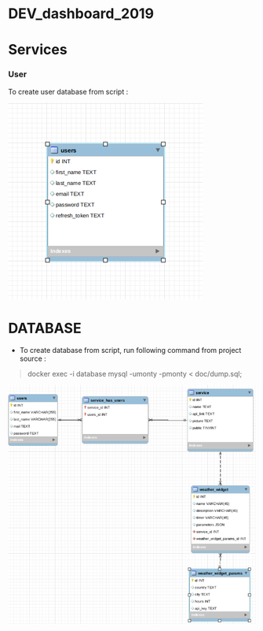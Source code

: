 # DEV_dashboard_2019

# Services

### User 
To create user database from script :
> 

![MCD](MCD_USER.png)

# DATABASE

* To create database from script, run following command from project source : 
> docker exec -i database mysql -umonty -pmonty < doc/dump.sql;

![MCD](MCD_V4.png)
